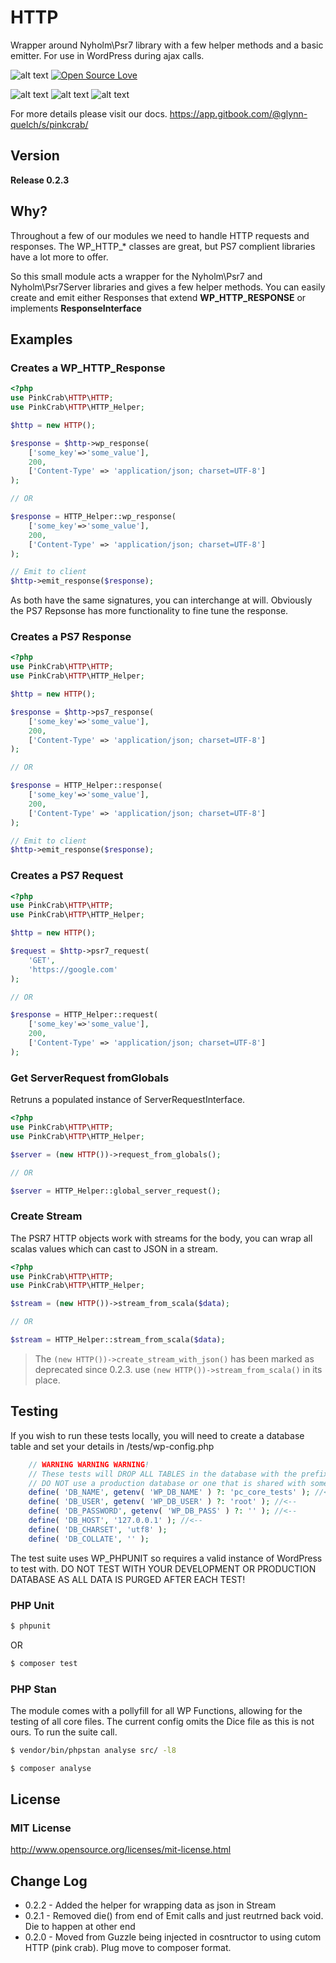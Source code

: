 # HTTP
Wrapper around Nyholm\Psr7 library with a few helper methods and a basic emitter. For use in WordPress during ajax calls.


![alt text](https://img.shields.io/badge/Current_Version-0.1.0-yellow.svg?style=flat " ") 
[![Open Source Love](https://badges.frapsoft.com/os/mit/mit.svg?v=102)](https://github.com/ellerbrock/open-source-badge/)

![alt text](https://img.shields.io/badge/PHPStan-level%208-brightgreen.svg?style=flat " ") 
![alt text](https://img.shields.io/badge/PHPUnit-PASSING-brightgreen.svg?style=flat " ") 
![alt text](https://img.shields.io/badge/PHCBF-WP_Extra-brightgreen.svg?style=flat " ") 

For more details please visit our docs.
https://app.gitbook.com/@glynn-quelch/s/pinkcrab/

## Version ##
**Release 0.2.3**

## Why? ##
Throughout a few of our modules we need to handle HTTP requests and responses. The WP_HTTP_* classes are great, but PS7 complient libraries have a lot more to offer.

So this small module acts a wrapper for the Nyholm\Psr7 and Nyholm\Psr7Server libraries and gives a few helper methods. You can easily create and emit either Responses that extend **WP_HTTP_RESPONSE** or implements **ResponseInterface**

## Examples ##

### Creates a WP_HTTP_Response

```php
<?php
use PinkCrab\HTTP\HTTP;
use PinkCrab\HTTP\HTTP_Helper;

$http = new HTTP();

$response = $http->wp_response(
    ['some_key'=>'some_value'], 
    200, 
    ['Content-Type' => 'application/json; charset=UTF-8']
);

// OR 

$response = HTTP_Helper::wp_response(
    ['some_key'=>'some_value'], 
    200, 
    ['Content-Type' => 'application/json; charset=UTF-8']
);

// Emit to client
$http->emit_response($response);

```

As both have the same signatures, you can interchange at will. Obviously the PS7 Repsonse has more functionality to fine tune the response.

### Creates a PS7 Response

```php
<?php
use PinkCrab\HTTP\HTTP;
use PinkCrab\HTTP\HTTP_Helper;

$http = new HTTP();

$response = $http->ps7_response(
    ['some_key'=>'some_value'], 
    200, 
    ['Content-Type' => 'application/json; charset=UTF-8']
);

// OR 

$response = HTTP_Helper::response(
    ['some_key'=>'some_value'], 
    200, 
    ['Content-Type' => 'application/json; charset=UTF-8']
);

// Emit to client
$http->emit_response($response);

```

### Creates a PS7 Request

```php
<?php
use PinkCrab\HTTP\HTTP;
use PinkCrab\HTTP\HTTP_Helper;

$http = new HTTP();

$request = $http->psr7_request(
    'GET',
    'https://google.com'
);

// OR 

$response = HTTP_Helper::request(
    ['some_key'=>'some_value'], 
    200, 
    ['Content-Type' => 'application/json; charset=UTF-8']
);

```

### Get ServerRequest fromGlobals
Retruns a populated instance of ServerRequestInterface.

```php
<?php
use PinkCrab\HTTP\HTTP;
use PinkCrab\HTTP\HTTP_Helper;

$server = (new HTTP())->request_from_globals();

// OR 

$server = HTTP_Helper::global_server_request();

```

### Create Stream
The PSR7 HTTP objects work with streams for the body, you can wrap all scalas values which can cast to JSON in a stream.

```php
<?php
use PinkCrab\HTTP\HTTP;
use PinkCrab\HTTP\HTTP_Helper;

$stream = (new HTTP())->stream_from_scala($data);

// OR 

$stream = HTTP_Helper::stream_from_scala($data);

```
> The ````(new HTTP())->create_stream_with_json()```` has been marked as deprecated since 0.2.3. use ````(new HTTP())->stream_from_scala()```` in its place.

## Testing ##

If you wish to run these tests locally, you will need to create a database table and set your details in /tests/wp-config.php

````php
    // WARNING WARNING WARNING!
    // These tests will DROP ALL TABLES in the database with the prefix named below.
    // DO NOT use a production database or one that is shared with something else.
    define( 'DB_NAME', getenv( 'WP_DB_NAME' ) ?: 'pc_core_tests' ); //<--
    define( 'DB_USER', getenv( 'WP_DB_USER' ) ?: 'root' ); //<--
    define( 'DB_PASSWORD', getenv( 'WP_DB_PASS' ) ?: '' ); //<--
    define( 'DB_HOST', '127.0.0.1' ); //<--
    define( 'DB_CHARSET', 'utf8' );
    define( 'DB_COLLATE', '' );
````

The test suite uses WP_PHPUNIT so requires a valid instance of WordPress to test with. DO NOT TEST WITH YOUR DEVELOPMENT OR PRODUCTION DATABASE AS ALL DATA IS PURGED AFTER EACH TEST!

### PHP Unit ###

````bash
$ phpunit
````
OR
````bash 
$ composer test
````

### PHP Stan ###
The module comes with a pollyfill for all WP Functions, allowing for the testing of all core files. The current config omits the Dice file as this is not ours. To run the suite call.
````bash 
$ vendor/bin/phpstan analyse src/ -l8 
````
````bash 
$ composer analyse
````

## License ##

### MIT License ###
http://www.opensource.org/licenses/mit-license.html  

## Change Log ##
* 0.2.2 - Added the helper for wrapping data as json in Stream
* 0.2.1 - Removed die() from end of Emit calls and just reutrned back void. Die to happen at other end
* 0.2.0 - Moved from Guzzle being injected in cosntructor to using cutom HTTP (pink crab). Plug move to composer format.

